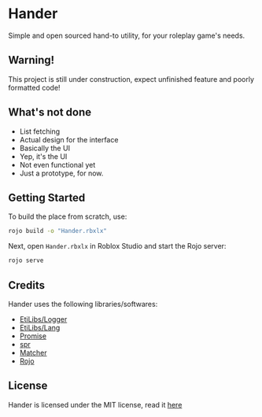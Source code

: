 # Hander
Simple and open sourced hand-to utility, for your roleplay game's needs.

## Warning!
This project is still under construction, expect unfinished feature and poorly formatted code!

## What's not done

- List fetching
- Actual design for the interface
- Basically the UI
- Yep, it's the UI
- Not even functional yet
- Just a prototype, for now.

## Getting Started
To build the place from scratch, use:

```bash
rojo build -o "Hander.rbxlx"
```

Next, open `Hander.rbxlx` in Roblox Studio and start the Rojo server:

```bash
rojo serve
```

## Credits
Hander uses the following libraries/softwares:

- [EtiLibs/Logger](https://www.roblox.com/library/6600363372/EtiLibs)
- [EtiLibs/Lang](https://www.roblox.com/library/6600363372/EtiLibs)
- [Promise](https://github.com/evaera/roblox-lua-promise)
- [spr](https://github.com/Fraktality/spr/)
- [Matcher](https://github.com/rgieseke/textredux/blob/main/util/matcher.lua)
- [Rojo](https://rojo.space/)

## License
Hander is licensed under the MIT license, read it [here](./LICENSE)